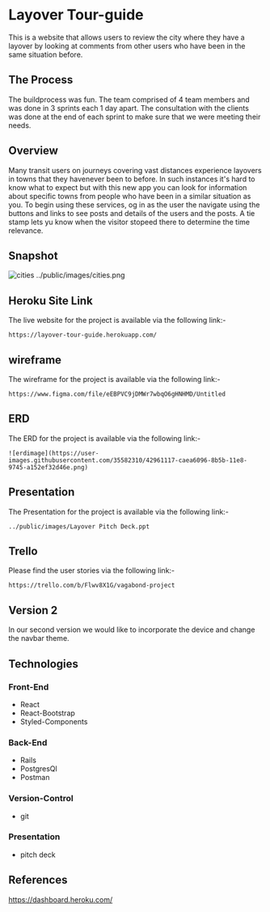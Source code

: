 # Layover Tour-guide
This is a website that allows users to review the city where they have a layover by looking at comments from other users who have been in the same situation before. 

## The Process
The buildprocess was fun. The team comprised of 4 team members and was done in 3 sprints each 1 day apart. The consultation with the clients was done at the end of each sprint to make sure that we were meeting their needs. 

## Overview
Many transit users on journeys covering vast distances experience layovers in towns that they havenever been to before. In such instances it's hard to know what to expect but with this new app you can look for information about specific towns from people who have been in a similar situation as you. To begin using these services, og in as the user the navigate using the buttons and links to see posts and details of the users and the posts. A tie stamp lets yu know when the visitor stopeed there to determine the time relevance.

## Snapshot
![cities](https://user-images.githubusercontent.com/35582310/42960761-c93989f8-8b5a-11e8-80ef-47e37932a78f.png)
../public/images/cities.png

## Heroku Site Link
The live website for the project is available via the following link:-
```
https://layover-tour-guide.herokuapp.com/

```
## wireframe
The wireframe for the project is available via the following link:-
```
https://www.figma.com/file/eEBPVC9jDMWr7wbqO6gHNHMD/Untitled

```
## ERD
The ERD for the project is available via the following link:-
```
![erdimage](https://user-images.githubusercontent.com/35582310/42961117-caea6096-8b5b-11e8-9745-a152ef32d46e.png)
```
## Presentation
The Presentation for the project is available via the following link:-

```
../public/images/Layover Pitch Deck.ppt
```
## Trello

Please find the user stories via the following link:-
```
https://trello.com/b/Flwv8X1G/vagabond-project  

```
## Version 2
In our second version we would like to incorporate the device and change the navbar theme.

## Technologies
### Front-End
* React
* React-Bootstrap
* Styled-Components
### Back-End
* Rails
* PostgresQl
* Postman 
### Version-Control
* git
### Presentation
* pitch deck

## References

https://dashboard.heroku.com/
